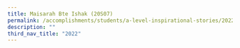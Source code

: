 ```yaml
---
title: Maisarah Bte Ishak (20S07)
permalink: /accomplishments/students/a-level-inspirational-stories/2022/maisarah/
description: ""
third_nav_title: "2022"
---
```



